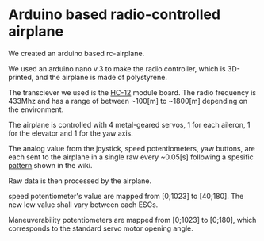 # Arduino based radio-controlled airplane
We created an arduino based rc-airplane.

We used an arduino nano v.3 to make the radio controller, which is 3D-printed, and the airplane is made of polystyrene.

The transciever we used is the <a href="https://github.com/Leowrin/Arduino-Airplane/blob/master/HC-12%20-Com/HC-12%20Documentation%20and%20AT%20Commands.pdf." target="_blank">HC-12</a> module board. The radio frequency is 433Mhz and has a range of between ~100[m] to ~1800[m] depending on the environment.

The airplane is controlled with 4 metal-geared servos, 1 for each aileron, 1 for the elevator and 1 for the yaw axis.

The analog value from the joystick, speed potentiometers, yaw buttons, are each sent to the airplane in a single raw every ~0.05[s] following a spesific <a href="https://github.com/Leowrin/Arduino-Airplane/blob/master/Radio_Controller/Data%20pattern.jpg" target="_blank">pattern</a> shown in the wiki.

Raw data is then processed by the airplane.

speed potentiometer's value are mapped from [0;1023] to [40;180]. The new low value shall vary between each ESCs.

Maneuverability potentiometers are mapped from [0;1023] to [0;180], which corresponds to the standard servo motor opening angle.
